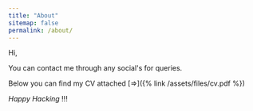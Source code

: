 ```yaml
---
title: "About"
sitemap: false
permalink: /about/
---
```


Hi, 

You can contact me through any social's for queries. 

Below you can find my CV attached [=>]({% link /assets/files/cv.pdf %})

_Happy Hacking_ !!!

